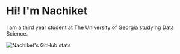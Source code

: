 # Hi! I'm Nachiket

I am a third year student at The University of Georgia studying Data Science. 

![Nachiket's GitHub stats](https://github-readme-stats.vercel.app/api?username=nachikethinge01&show_icons=true&theme=dark)


